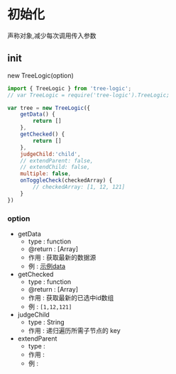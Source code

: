 # 初始化
声称对象,减少每次调用传入参数

## init
new TreeLogic(option)

```js
import { TreeLogic } from 'tree-logic';
// var TreeLogic = require('tree-logic').TreeLogic;

var tree = new TreeLogic({
    getData() {
        return []
    },
    getChecked() {
        return []
    },
    judgeChild:'child',
    // extendParent: false,
    // extendChild: false,
    multiple: false,
    onToggleCheck(checkedArray) {
        // checkedArray: [1, 12, 121]
    }
})
```

### option
- getData
    - type : function
    - @return : [Array]
    - 作用 : 获取最新的数据源
    - 例 : [示例data](http://127.0.0.1:4111/doc/data.html#data)
- getChecked
    - type : function
    - @return : [Array]
    - 作用 : 获取最新的已选中id数组
    - 例 : `[1,12,121]`
- judgeChild
    - type : String
    - 作用 : 递归遍历所需子节点的 key
- extendParent
    - type :
    - 作用 :
    - 例 :
